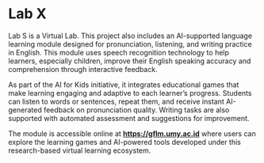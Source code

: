 # Lab X

Lab S is a Virtual Lab. This project also includes an AI-supported language learning module designed for pronunciation, listening, and writing practice in English. This module uses speech recognition technology to help learners, especially children, improve their English speaking accuracy and comprehension through interactive feedback.

As part of the AI for Kids initiative, it integrates educational games that make learning engaging and adaptive to each learner’s progress. Students can listen to words or sentences, repeat them, and receive instant AI-generated feedback on pronunciation quality. Writing tasks are also supported with automated assessment and suggestions for improvement.

The module is accessible online at **https://gflm.umy.ac.id** where users can explore the learning games and AI-powered tools developed under this research-based virtual learning ecosystem.
